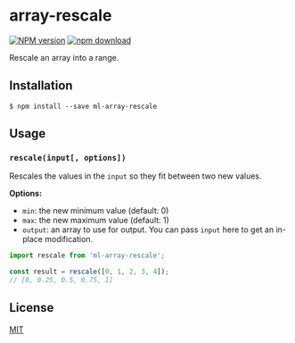 # array-rescale

  [![NPM version][npm-image]][npm-url]
  [![npm download][download-image]][download-url]

Rescale an array into a range.

## Installation

`$ npm install --save ml-array-rescale`

## Usage

### `rescale(input[, options])`

Rescales the values in the `input` so they fit between two new values.

__Options:__

* `min`: the new minimum value (default: 0)
* `max`: the new maximum value (default: 1)
* `output`: an array to use for output. You can pass `input` here to get an in-place modification.

```js
import rescale from 'ml-array-rescale';

const result = rescale([0, 1, 2, 3, 4]);
// [0, 0.25, 0.5, 0.75, 1]
```

## License

  [MIT](./LICENSE)

[npm-image]: https://img.shields.io/npm/v/ml-array-rescale.svg?style=flat-square
[npm-url]: https://npmjs.org/package/ml-array-rescale
[download-image]: https://img.shields.io/npm/dm/ml-array-rescale.svg?style=flat-square
[download-url]: https://npmjs.org/package/ml-array-rescale
